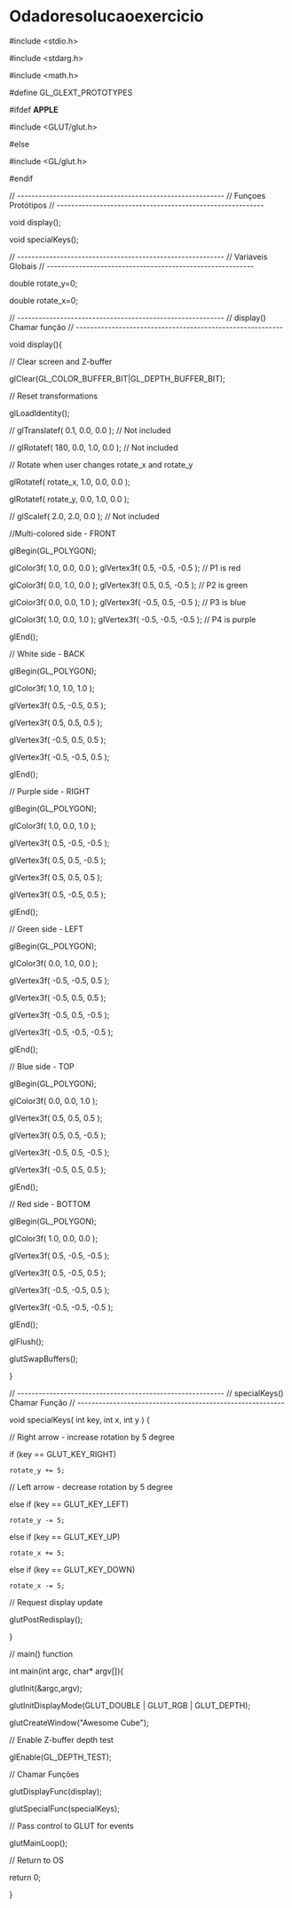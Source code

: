 # Odadoresolucaoexercicio

#include <stdio.h>

#include <stdarg.h>

#include <math.h>

#define GL_GLEXT_PROTOTYPES

#ifdef __APPLE__

#include <GLUT/glut.h>

#else

#include <GL/glut.h>

#endif

// ----------------------------------------------------------
// Funçoes Protótipos
// ----------------------------------------------------------

void display();

void specialKeys();

// ----------------------------------------------------------
// Variaveis Globais
// ----------------------------------------------------------

double rotate_y=0; 

double rotate_x=0;

// ----------------------------------------------------------
// display() Chamar função
// ----------------------------------------------------------

void display(){

  //  Clear screen and Z-buffer
  
  glClear(GL_COLOR_BUFFER_BIT|GL_DEPTH_BUFFER_BIT);

  // Reset transformations
  
  glLoadIdentity();
  
  // glTranslatef( 0.1, 0.0, 0.0 );      // Not included
  
  // glRotatef( 180, 0.0, 1.0, 0.0 );    // Not included

  // Rotate when user changes rotate_x and rotate_y
  
  glRotatef( rotate_x, 1.0, 0.0, 0.0 );
  
  glRotatef( rotate_y, 0.0, 1.0, 0.0 );
  
  // glScalef( 2.0, 2.0, 0.0 );          // Not included

  //Multi-colored side - FRONT
  
  glBegin(GL_POLYGON);
 
  glColor3f( 1.0, 0.0, 0.0 );     glVertex3f(  0.5, -0.5, -0.5 );      // P1 is red
  
  glColor3f( 0.0, 1.0, 0.0 );     glVertex3f(  0.5,  0.5, -0.5 );      // P2 is green
  
  glColor3f( 0.0, 0.0, 1.0 );     glVertex3f( -0.5,  0.5, -0.5 );      // P3 is blue
  
  glColor3f( 1.0, 0.0, 1.0 );     glVertex3f( -0.5, -0.5, -0.5 );      // P4 is purple
 
  glEnd();

  // White side - BACK
  
  glBegin(GL_POLYGON);
  
  glColor3f(   1.0,  1.0, 1.0 );
  
  glVertex3f(  0.5, -0.5, 0.5 );
  
  glVertex3f(  0.5,  0.5, 0.5 );
  
  glVertex3f( -0.5,  0.5, 0.5 );
  
  glVertex3f( -0.5, -0.5, 0.5 );
  
  glEnd();
 
  // Purple side - RIGHT
  
  glBegin(GL_POLYGON);
  
  glColor3f(  1.0,  0.0,  1.0 );
  
  glVertex3f( 0.5, -0.5, -0.5 );
  
  glVertex3f( 0.5,  0.5, -0.5 );
  
  glVertex3f( 0.5,  0.5,  0.5 );
  
  glVertex3f( 0.5, -0.5,  0.5 );
  
  glEnd();
 
  // Green side - LEFT
  
  glBegin(GL_POLYGON);
  
  glColor3f(   0.0,  1.0,  0.0 );
  
  glVertex3f( -0.5, -0.5,  0.5 );
  
  glVertex3f( -0.5,  0.5,  0.5 );
  
  glVertex3f( -0.5,  0.5, -0.5 );
  
  glVertex3f( -0.5, -0.5, -0.5 );
  
  glEnd();
 
  // Blue side - TOP
  
  glBegin(GL_POLYGON);
  
  glColor3f(   0.0,  0.0,  1.0 );
  
  glVertex3f(  0.5,  0.5,  0.5 );
  
  glVertex3f(  0.5,  0.5, -0.5 );
  
  glVertex3f( -0.5,  0.5, -0.5 );
  
  glVertex3f( -0.5,  0.5,  0.5 );
  
  glEnd();
 
  // Red side - BOTTOM
  
  glBegin(GL_POLYGON);
  
  glColor3f(   1.0,  0.0,  0.0 );
  
  glVertex3f(  0.5, -0.5, -0.5 );
  
  glVertex3f(  0.5, -0.5,  0.5 );
  
  glVertex3f( -0.5, -0.5,  0.5 );
  
  glVertex3f( -0.5, -0.5, -0.5 );
  
  glEnd();
 
  glFlush();
  
  glutSwapBuffers();
 
}

// ----------------------------------------------------------
// specialKeys() Chamar Função
// ----------------------------------------------------------

void specialKeys( int key, int x, int y ) {
 
  //  Right arrow - increase rotation by 5 degree
  
  if (key == GLUT_KEY_RIGHT)
  
    rotate_y += 5;
 
  //  Left arrow - decrease rotation by 5 degree
  
  else if (key == GLUT_KEY_LEFT)
  
    rotate_y -= 5;
 
  else if (key == GLUT_KEY_UP)
  
    rotate_x += 5;
 
  else if (key == GLUT_KEY_DOWN)
  
    rotate_x -= 5;
 
  //  Request display update
  
  glutPostRedisplay();
 
}


// main() function

int main(int argc, char* argv[]){
 
  
  glutInit(&argc,argv);
 
  
  glutInitDisplayMode(GLUT_DOUBLE | GLUT_RGB | GLUT_DEPTH);
 
  
  glutCreateWindow("Awesome Cube");

  //  Enable Z-buffer depth test
  
  glEnable(GL_DEPTH_TEST);

  // Chamar Funções
  
  glutDisplayFunc(display);
  
  glutSpecialFunc(specialKeys);

  //  Pass control to GLUT for events
  
  glutMainLoop();
 
  //  Return to OS
  
  return 0;
 
}
